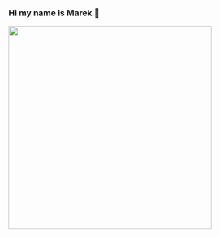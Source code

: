 ### Hi my name is Marek 👋

<div id="header" align="flex-end">
  <img src="https://media.giphy.com/media/WTjXuYA2y4o3UZly3W/giphy.gif" width="400"/>
</div>
